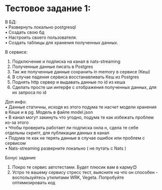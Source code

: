 # Тестовое задание 1:

В БД:  
• Развернуть локально postgresql  
• Создать свою бд  
• Настроить своего пользователя.  
• Создать таблицы для хранения полученных данных.  

В сервисе:
1. Подключение и подписка на канал в nats-streaming
2. Полученные данные писать в Postgres
3. Так же полученные данные сохранить in memory в сервисе (Кеш)
4. В случае падения сервиса восстанавливать Кеш из Postgres
5. Поднять http сервер и выдавать данные по id из кеша
6. Сделать просте ши интерфе с отображения полученных данных, для
их запроса по id

Доп инфо:  
• Данные статичны, исходя из этого подума те насчет модели хранения
в Кеше и в pg. Модель в файле model.json  
• В канал могут закинуть что угодно, подума те как избежать проблем
из-за этого  
• Чтобы проверить работает ли подписка онла н, сдела те себе
отдельны скрипт, для публикации данных в канал  
• Подума те как не терять данные в случае ошибок или проблем с
сервисом  
• Nats-streaming разверните локально ( не путать с Nats )  

Бонус задание
1. Покро те сервис автотестами. Будет плюсик вам в карму😊
2. Устро те вашему сервису стресс тест, выясните на что он способен -
воспользуйтесь утилитами WRK, Vegeta. Попробуйте оптимизировать код
